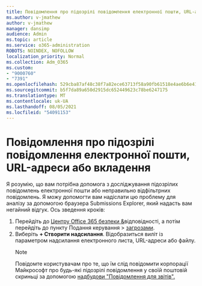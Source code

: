 ```yaml
---
title: Повідомлення про підозрілі повідомлення електронної пошти, URL-адреси або вкладення
ms.author: v-jmathew
author: v-jmathew
manager: dansimp
audience: Admin
ms.topic: article
ms.service: o365-administration
ROBOTS: NOINDEX, NOFOLLOW
localization_priority: Normal
ms.collection: Adm_O365
ms.custom:
- "9000760"
- "7391"
ms.openlocfilehash: 529cba87af48c38f7a82ece63713f58a90fb61518e4ae6b6e41f0b4905dcd5ae
ms.sourcegitcommit: b5f7da89a650d2915dc652449623c78be6247175
ms.translationtype: MT
ms.contentlocale: uk-UA
ms.lasthandoff: 08/05/2021
ms.locfileid: "54091153"
---
```

# <a name="report-suspicious-emails-urls-or-attachments"></a>Повідомлення про підозрілі повідомлення електронної пошти, URL-адреси або вкладення

Я розумію, що вам потрібна допомога з досліджування підозрілих повідомлень електронної пошти або неправильно відфільтрних повідомлень. Я можу допомогти вам надіслати цю проблему для аналізу за допомогою браузера Submissions Explorer, який надасть вам негайний відгук. Ось зведення кроків:

1. Перейдіть до [Центру Office 365 безпеки &](https://go.microsoft.com/fwlink/p/?linkid=2077143)відповідності, а потім перейдіть до пункту Подання керування  >  [загрозами](https://go.microsoft.com/fwlink/?linkid=2101521).
2. Виберіть **+ Створити надсилання**. Відобразиться виліт із параметром надсилання електронного листа, URL-адреси або файлу.
    > [!NOTE]
    > Повідомте користувачам про те, що їм слід повідомити корпорації Майкрософт про будь-які підозрілі повідомлення у своїй поштовій скриньці за допомогою [надбудови "Повідомлення для звітів".](https://go.microsoft.com/fwlink/?linkid=2092385)
